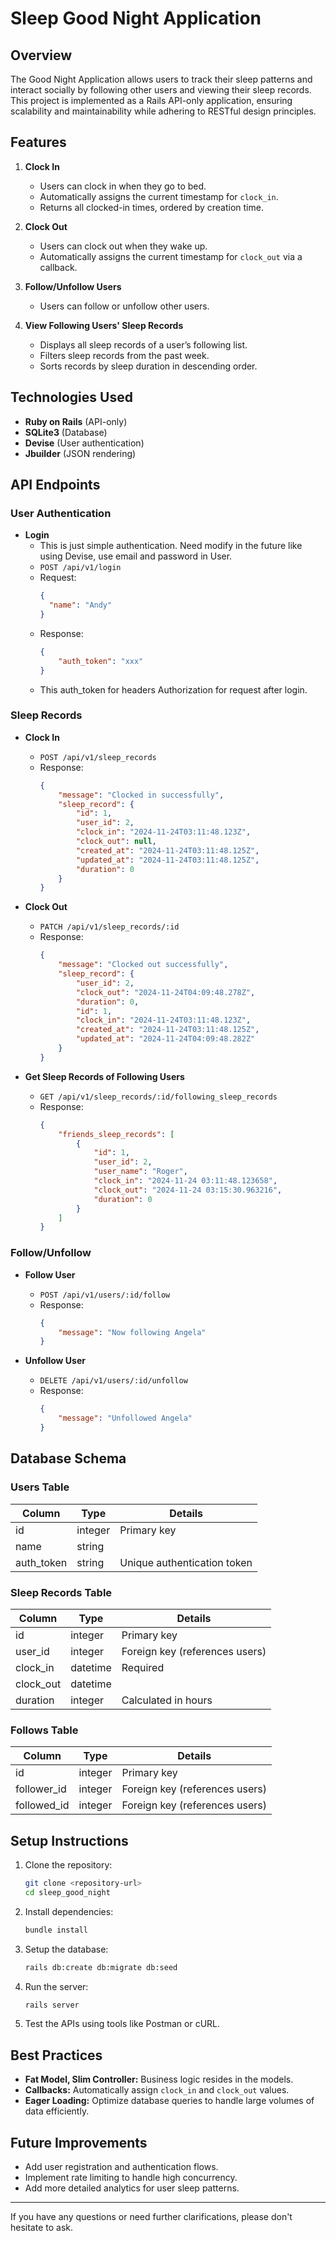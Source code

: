 # Sleep Good Night Application

## Overview
The Good Night Application allows users to track their sleep patterns and interact socially by following other users and viewing their sleep records. This project is implemented as a Rails API-only application, ensuring scalability and maintainability while adhering to RESTful design principles.

## Features

1. **Clock In**
   - Users can clock in when they go to bed.
   - Automatically assigns the current timestamp for `clock_in`.
   - Returns all clocked-in times, ordered by creation time.

2. **Clock Out**
   - Users can clock out when they wake up.
   - Automatically assigns the current timestamp for `clock_out` via a callback.

3. **Follow/Unfollow Users**
   - Users can follow or unfollow other users.

4. **View Following Users' Sleep Records**
   - Displays all sleep records of a user’s following list.
   - Filters sleep records from the past week.
   - Sorts records by sleep duration in descending order.

## Technologies Used

- **Ruby on Rails** (API-only)
- **SQLite3** (Database)
- **Devise** (User authentication)
- **Jbuilder** (JSON rendering)

## API Endpoints

### User Authentication

- **Login**
  - This is just simple authentication. Need modify in the future like using Devise, use email and password in User.
  - `POST /api/v1/login`
  - Request:
    ```json
    {
      "name": "Andy"
    }
    ```
  - Response:
    ```json
    {
        "auth_token": "xxx"
    }
    ```
  - This auth_token for headers Authorization for request after login.

### Sleep Records

- **Clock In**
  - `POST /api/v1/sleep_records`
  - Response:
    ```json
    {
        "message": "Clocked in successfully",
        "sleep_record": {
            "id": 1,
            "user_id": 2,
            "clock_in": "2024-11-24T03:11:48.123Z",
            "clock_out": null,
            "created_at": "2024-11-24T03:11:48.125Z",
            "updated_at": "2024-11-24T03:11:48.125Z",
            "duration": 0
        }
    }
    ```

- **Clock Out**
  - `PATCH /api/v1/sleep_records/:id`
  - Response:
    ```json
    {
        "message": "Clocked out successfully",
        "sleep_record": {
            "user_id": 2,
            "clock_out": "2024-11-24T04:09:48.278Z",
            "duration": 0,
            "id": 1,
            "clock_in": "2024-11-24T03:11:48.123Z",
            "created_at": "2024-11-24T03:11:48.125Z",
            "updated_at": "2024-11-24T04:09:48.282Z"
        }
    }
    ```

- **Get Sleep Records of Following Users**
  - `GET /api/v1/sleep_records/:id/following_sleep_records`
  - Response:
    ```json
    {
        "friends_sleep_records": [
            {
                "id": 1,
                "user_id": 2,
                "user_name": "Roger",
                "clock_in": "2024-11-24 03:11:48.123658",
                "clock_out": "2024-11-24 03:15:30.963216",
                "duration": 0
            }
        ]
    }
    ```

### Follow/Unfollow

- **Follow User**
  - `POST /api/v1/users/:id/follow`
  - Response:
    ```json
    {
        "message": "Now following Angela"
    }
    ```

- **Unfollow User**
  - `DELETE /api/v1/users/:id/unfollow`
  - Response:
    ```json
    {
        "message": "Unfollowed Angela"
    }
    ```

## Database Schema

### Users Table
| Column      | Type    | Details               |
|-------------|---------|-----------------------|
| id          | integer | Primary key           |
| name        | string  |                       |
| auth_token  | string  | Unique authentication token |

### Sleep Records Table
| Column      | Type      | Details                          |
|-------------|-----------|----------------------------------|
| id          | integer   | Primary key                      |
| user_id     | integer   | Foreign key (references users)   |
| clock_in    | datetime  | Required                         |
| clock_out   | datetime  |                                  |
| duration    | integer   | Calculated in hours              |

### Follows Table
| Column      | Type      | Details                          |
|-------------|-----------|----------------------------------|
| id          | integer   | Primary key                      |
| follower_id | integer   | Foreign key (references users)   |
| followed_id | integer   | Foreign key (references users)   |

## Setup Instructions

1. Clone the repository:
   ```bash
   git clone <repository-url>
   cd sleep_good_night
   ```

2. Install dependencies:
   ```bash
   bundle install
   ```

3. Setup the database:
   ```bash
   rails db:create db:migrate db:seed
   ```

4. Run the server:
   ```bash
   rails server
   ```

5. Test the APIs using tools like Postman or cURL.

## Best Practices
- **Fat Model, Slim Controller:** Business logic resides in the models.
- **Callbacks:** Automatically assign `clock_in` and `clock_out` values.
- **Eager Loading:** Optimize database queries to handle large volumes of data efficiently.

## Future Improvements
- Add user registration and authentication flows.
- Implement rate limiting to handle high concurrency.
- Add more detailed analytics for user sleep patterns.

---

If you have any questions or need further clarifications, please don't hesitate to ask.